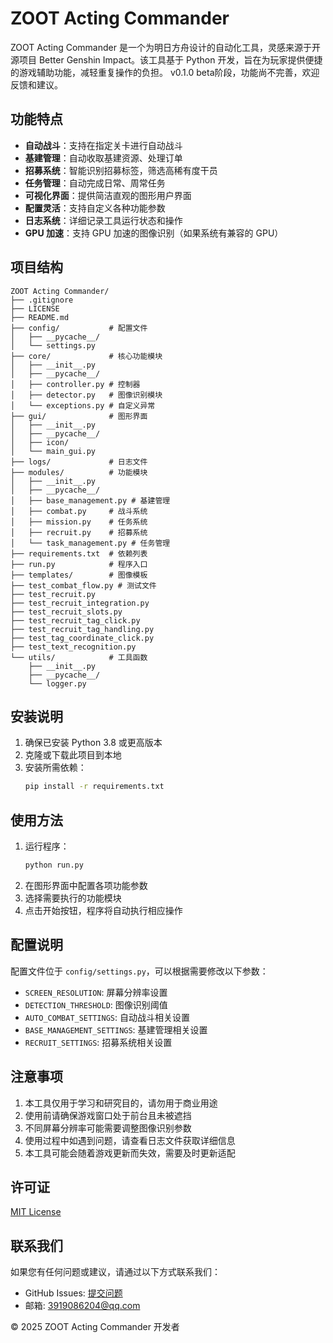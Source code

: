 # ZOOT Acting Commander

ZOOT Acting Commander 是一个为明日方舟设计的自动化工具，灵感来源于开源项目 Better Genshin Impact。该工具基于 Python 开发，旨在为玩家提供便捷的游戏辅助功能，减轻重复操作的负担。
v0.1.0
beta阶段，功能尚不完善，欢迎反馈和建议。


## 功能特点

- **自动战斗**：支持在指定关卡进行自动战斗
- **基建管理**：自动收取基建资源、处理订单
- **招募系统**：智能识别招募标签，筛选高稀有度干员
- **任务管理**：自动完成日常、周常任务
- **可视化界面**：提供简洁直观的图形用户界面
- **配置灵活**：支持自定义各种功能参数
- **日志系统**：详细记录工具运行状态和操作
- **GPU 加速**：支持 GPU 加速的图像识别（如果系统有兼容的 GPU）

## 项目结构

```
ZOOT Acting Commander/
├── .gitignore
├── LICENSE
├── README.md
├── config/           # 配置文件
│   ├── __pycache__/
│   └── settings.py
├── core/             # 核心功能模块
│   ├── __init__.py
│   ├── __pycache__/
│   ├── controller.py # 控制器
│   ├── detector.py   # 图像识别模块
│   └── exceptions.py # 自定义异常
├── gui/              # 图形界面
│   ├── __init__.py
│   ├── __pycache__/
│   ├── icon/
│   └── main_gui.py
├── logs/             # 日志文件
├── modules/          # 功能模块
│   ├── __init__.py
│   ├── __pycache__/
│   ├── base_management.py # 基建管理
│   ├── combat.py     # 战斗系统
│   ├── mission.py    # 任务系统
│   ├── recruit.py    # 招募系统
│   └── task_management.py # 任务管理
├── requirements.txt  # 依赖列表
├── run.py            # 程序入口
├── templates/        # 图像模板
├── test_combat_flow.py # 测试文件
├── test_recruit.py
├── test_recruit_integration.py
├── test_recruit_slots.py
├── test_recruit_tag_click.py
├── test_recruit_tag_handling.py
├── test_tag_coordinate_click.py
├── test_text_recognition.py
└── utils/            # 工具函数
    ├── __init__.py
    ├── __pycache__/
    └── logger.py
```

## 安装说明

1. 确保已安装 Python 3.8 或更高版本
2. 克隆或下载此项目到本地
3. 安装所需依赖：
   ```bash
   pip install -r requirements.txt
   ```

## 使用方法

1. 运行程序：
   ```bash
   python run.py
   ```
2. 在图形界面中配置各项功能参数
3. 选择需要执行的功能模块
4. 点击开始按钮，程序将自动执行相应操作

## 配置说明

配置文件位于 `config/settings.py`，可以根据需要修改以下参数：

- `SCREEN_RESOLUTION`: 屏幕分辨率设置
- `DETECTION_THRESHOLD`: 图像识别阈值
- `AUTO_COMBAT_SETTINGS`: 自动战斗相关设置
- `BASE_MANAGEMENT_SETTINGS`: 基建管理相关设置
- `RECRUIT_SETTINGS`: 招募系统相关设置

## 注意事项

1. 本工具仅用于学习和研究目的，请勿用于商业用途
2. 使用前请确保游戏窗口处于前台且未被遮挡
3. 不同屏幕分辨率可能需要调整图像识别参数
4. 使用过程中如遇到问题，请查看日志文件获取详细信息
5. 本工具可能会随着游戏更新而失效，需要及时更新适配

## 许可证

[MIT License](LICENSE)

## 联系我们

如果您有任何问题或建议，请通过以下方式联系我们：
- GitHub Issues: [提交问题](https://github.com/error-0x12/ZOOT-Acting-Commander/issues)
- 邮箱: 3919086204@qq.com

© 2025 ZOOT Acting Commander 开发者